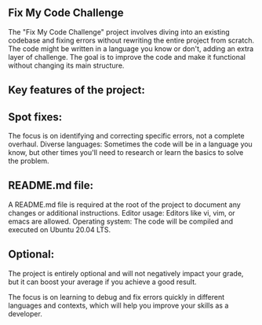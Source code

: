 ## Fix My Code Challenge

The "Fix My Code Challenge" project involves diving into an existing codebase and fixing errors without rewriting the entire project from scratch. The code might be written in a language you know or don't, adding an extra layer of challenge. The goal is to improve the code and make it functional without changing its main structure.

## Key features of the project:

## Spot fixes: 
The focus is on identifying and correcting specific errors, not a complete overhaul.
Diverse languages: Sometimes the code will be in a language you know, but other times you'll need to research or learn the basics to solve the problem.
## README.md file:
A README.md file is required at the root of the project to document any changes or additional instructions.
Editor usage: Editors like vi, vim, or emacs are allowed.
Operating system: The code will be compiled and executed on Ubuntu 20.04 LTS.
## Optional:
The project is entirely optional and will not negatively impact your grade, but it can boost your average if you achieve a good result.

The focus is on learning to debug and fix errors quickly in different languages and contexts, which will help you improve your skills as a developer.